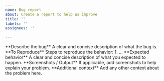 ```yaml
---
name: Bug report
about: Create a report to help us improve
title: ''
labels: ''
assignees: ''

---
```


<!--
For bug reports only, ask questions on Discord
https://acemod.org/discord
--!>

**Describe the bug**
A clear and concise description of what the bug is.

**To Reproduce**
Steps to reproduce the behavior:
1. ...

**Expected behavior**
A clear and concise description of what you expected to happen.

**Screenshots / Output**
If applicable, add screenshots to help explain your problem.

**Additional context**
Add any other context about the problem here.
